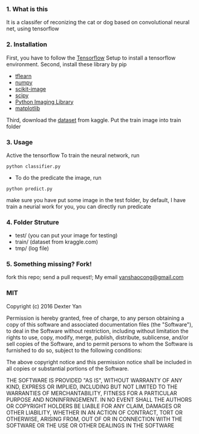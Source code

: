 ### 1. What is this
It is a classifer of reconizing the cat or dog based on convolutional neural net, using tensorflow

### 2. Installation
First, you have to follow the [Tensorflow](https://www.tensorflow.org/versions/r0.11/get_started/os_setup.html#download-and-setup) Setup to install a tensorflow environment.
Second, install these library by pip
- [tflearn](https://github.com/tflearn/tflearn)
- [numpy](http://www.numpy.org/)
- [scikit-image](http://scikit-image.org/)
- [scipy](https://www.scipy.org/)
- [Python Imaging Library](http://www.pythonware.com/products/pil/)
- [matplotlib](http://matplotlib.org/)

Third, download the [dataset](https://www.kaggle.com/c/dogs-vs-cats/data) from  kaggle. Put the train image into train folder  


### 3. Usage
Active the tensorflow
To train the neural network, run
```
python classifier.py
```

- To do the predicate the image, run
```
python predict.py
```
make sure you have put some image in the test folder, by default, I have train a neurial work for you, you can directly run predicate

### 4. Folder Struture
- test/ (you can put your image for testing)
- train/ (dataset from kraggle.com)
- tmp/ (log file)

### 5. Something missing? Fork!
fork this repo; send a pull request!; My email yanshaocong@gmail.com

### MIT

Copyright (c) 2016 Dexter Yan

Permission is hereby granted, free of charge, to any person obtaining a copy of this software and associated documentation files (the "Software"), to deal in the Software without restriction, including without limitation the rights to use, copy, modify, merge, publish, distribute, sublicense, and/or sell copies of the Software, and to permit persons to whom the Software is furnished to do so, subject to the following conditions:

The above copyright notice and this permission notice shall be included in all copies or substantial portions of the Software.

THE SOFTWARE IS PROVIDED "AS IS", WITHOUT WARRANTY OF ANY KIND, EXPRESS OR IMPLIED, INCLUDING BUT NOT LIMITED TO THE WARRANTIES OF MERCHANTABILITY, FITNESS FOR A PARTICULAR PURPOSE AND NONINFRINGEMENT. IN NO EVENT SHALL THE AUTHORS OR COPYRIGHT HOLDERS BE LIABLE FOR ANY CLAIM, DAMAGES OR OTHER LIABILITY, WHETHER IN AN ACTION OF CONTRACT, TORT OR OTHERWISE, ARISING FROM, OUT OF OR IN CONNECTION WITH THE SOFTWARE OR THE USE OR OTHER DEALINGS IN THE SOFTWARE
